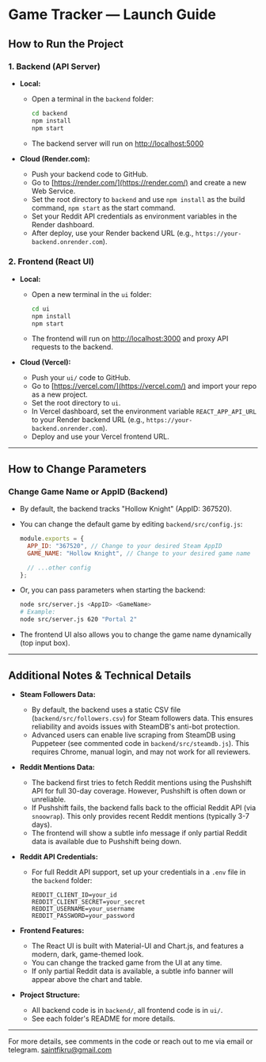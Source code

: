 # Game Tracker — Launch Guide

## How to Run the Project

### 1. Backend (API Server)

- **Local:**

  - Open a terminal in the `backend` folder:
    ```bash
    cd backend
    npm install
    npm start
    ```
  - The backend server will run on [http://localhost:5000](http://localhost:5000)

- **Cloud (Render.com):**
  - Push your backend code to GitHub.
  - Go to [https://render.com/](https://render.com/) and create a new Web Service.
  - Set the root directory to `backend` and use `npm install` as the build command, `npm start` as the start command.
  - Set your Reddit API credentials as environment variables in the Render dashboard.
  - After deploy, use your Render backend URL (e.g., `https://your-backend.onrender.com`).

### 2. Frontend (React UI)

- **Local:**

  - Open a new terminal in the `ui` folder:
    ```bash
    cd ui
    npm install
    npm start
    ```
  - The frontend will run on [http://localhost:3000](http://localhost:3000) and proxy API requests to the backend.

- **Cloud (Vercel):**
  - Push your `ui/` code to GitHub.
  - Go to [https://vercel.com/](https://vercel.com/) and import your repo as a new project.
  - Set the root directory to `ui`.
  - In Vercel dashboard, set the environment variable `REACT_APP_API_URL` to your Render backend URL (e.g., `https://your-backend.onrender.com`).
  - Deploy and use your Vercel frontend URL.

---

## How to Change Parameters

### Change Game Name or AppID (Backend)

- By default, the backend tracks "Hollow Knight" (AppID: 367520).
- You can change the default game by editing `backend/src/config.js`:

  ```js
  module.exports = {
    APP_ID: "367520", // Change to your desired Steam AppID
    GAME_NAME: "Hollow Knight", // Change to your desired game name

    // ...other config
  };
  ```

- Or, you can pass parameters when starting the backend:
  ```bash
  node src/server.js <AppID> <GameName>
  # Example:
  node src/server.js 620 "Portal 2"
  ```
- The frontend UI also allows you to change the game name dynamically (top input box).

---

## Additional Notes & Technical Details

- **Steam Followers Data:**

  - By default, the backend uses a static CSV file (`backend/src/followers.csv`) for Steam followers data. This ensures reliability and avoids issues with SteamDB's anti-bot protection.
  - Advanced users can enable live scraping from SteamDB using Puppeteer (see commented code in `backend/src/steamdb.js`). This requires Chrome, manual login, and may not work for all reviewers.

- **Reddit Mentions Data:**

  - The backend first tries to fetch Reddit mentions using the Pushshift API for full 30-day coverage. However, Pushshift is often down or unreliable.
  - If Pushshift fails, the backend falls back to the official Reddit API (via `snoowrap`). This only provides recent Reddit mentions (typically 3-7 days).
  - The frontend will show a subtle info message if only partial Reddit data is available due to Pushshift being down.

- **Reddit API Credentials:**

  - For full Reddit API support, set up your credentials in a `.env` file in the `backend` folder:
    ```env
    REDDIT_CLIENT_ID=your_id
    REDDIT_CLIENT_SECRET=your_secret
    REDDIT_USERNAME=your_username
    REDDIT_PASSWORD=your_password
    ```

- **Frontend Features:**

  - The React UI is built with Material-UI and Chart.js, and features a modern, dark, game-themed look.
  - You can change the tracked game from the UI at any time.
  - If only partial Reddit data is available, a subtle info banner will appear above the chart and table.

- **Project Structure:**
  - All backend code is in `backend/`, all frontend code is in `ui/`.
  - See each folder's README for more details.

---

For more details, see comments in the code or reach out to me via email or telegram.
saintfikru@gmail.com
